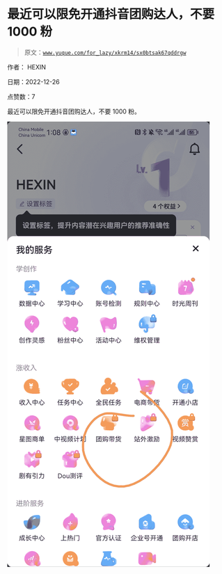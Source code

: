 # 最近可以限免开通抖音团购达人，不要 1000 粉

> 原文：[`www.yuque.com/for_lazy/xkrm14/sx0btsak67qddrgw`](https://www.yuque.com/for_lazy/xkrm14/sx0btsak67qddrgw)

作者： HEXIN

日期：2022-12-26

点赞数：7

最近可以限免开通抖音团购达人，不要 1000 粉。

![](img/55d82fa4a0a74af62f0cd0f79b61a3b8.png)

